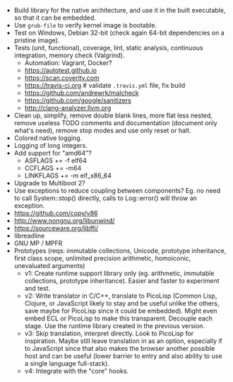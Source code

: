- Build library for the native architecture, and use it in the built executable, so that it can be embedded.
- Use `grub-file` to verify kernel image is bootable.
- Test on Windows, Debian 32-bit (check again 64-bit dependencies on a pristine image).
- Tests (unit, functional), coverage, lint, static analysis, continuous integration, memory check (Valgrind).
  - Automation: Vagrant, Docker?
  - https://autotest.github.io
  - https://scan.coverity.com
  - https://travis-ci.org # validate `.travis.yml` file, fix build
  - https://github.com/andrewrk/malcheck
  - https://github.com/google/sanitizers
  - http://clang-analyzer.llvm.org
- Clean up, simplify, remove double blank lines, more flat less nested, remove useless TODO comments and documentation (document only what's need), remove stop modes and use only reset or halt.
- Colored native logging.
- Logging of long integers.
- Add support for "amd64"?
  - ASFLAGS += -f elf64
  - CCFLAGS += -m64
  - LINKFLAGS += -m elf_x86_64
- Upgrade to Multiboot 2?
- Use exceptions to reduce coupling between components? Eg. no need to call System::stop() directly, calls to Log::error() will throw an exception.
- https://github.com/copy/v86
- http://www.nongnu.org/libunwind/
- https://sourceware.org/libffi/
- libreadline
- GNU MP / MPFR
- Prototypes (reqs: immutable collections, Unicode, prototype inheritance, first class scope, unlimited precision arithmetic, homoiconic, unevaluated arguments)
  - v1: Create runtime support library only (eg. arithmetic, immutable collections, prototype inheritance). Easier and faster to experiment and test.
  - v2: Write translator in C/C++, translate to PicoLisp (Common Lisp, Clojure, or JavaScript likely to stay and be useful unlike the others, save maybe for PicoLisp since it could be embedded). Might even embed ECL or PicoLisp to make this transparent. Decouple each stage. Use the runtime library created in the previous version.
  - v3: Skip translation, interpret directly. Look to PicoLisp for inspiration. Maybe still leave translation in as an option, especially if to JavaScript since that also makes the browser another possible host and can be useful (lower barrier to entry and also ability to use a single language full-stack).
  - v4: Integrate with the "core" hooks.
